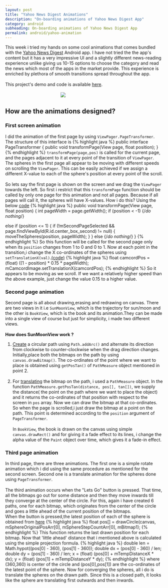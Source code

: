 ```yaml
---
layout: post
title: "Yahoo News Digest Animations"
description: "On-boarding animations of Yahoo News Digest App"
category: android
subheading: On-boarding animations of Yahoo News Digest App
permalink: android/yahoo-animation
---
```


This week i tried my hands on some cool animations that comes bundled with the [Yahoo News Digest](https://play.google.com/store/apps/details?id=com.yahoo.mobile.client.android.atom) Android app. I have not tried the  the app's content but it has a very impressive UI and a slightly different news-reading experience unlike giving us 10-15  options to choose the category and read the news which most of the apps in the market provide. This experience is enriched by plethora of smooth transitions spread throughout the app.
<br><br>
This project's demo and code is available [here](https://github.com/rahulrj/YahooNewsOnboarding).
<br><br>
&nbsp; &nbsp; &nbsp; &nbsp; &nbsp; &nbsp; &nbsp; &nbsp; &nbsp; &nbsp; &nbsp; &nbsp; &nbsp; &nbsp; &nbsp; &nbsp; &nbsp; &nbsp; &nbsp; &nbsp; &nbsp; &nbsp; &nbsp;![](https://github.com/rahulrj/YahooNewsOnboarding/blob/master/yahoo-news-demo.gif)

## How are the animations designed?

### First screen animation
I did the  animation of the first page by using `ViewPager.PageTransformer`. The structure of this interface is
{% highlight java %}
public interface PageTransformer {
    public void transformPage(View page, float position);
}
{% endhighlight %}
`transformPage(page,pos)` is called for the current page, and the pages adjacent to it at every point of the transition of `ViewPager`. The spheres in the first page all appear to be moving with different speeds on scrolling the `ViewPager`. This can be easily achieved if we assign a different X-value to each of the sphere's position at every point of the scroll.
<br><br>
So lets say the first page is shown on the screen and we drag the `ViewPager` towards the left. So first i restrict that this `transformPage` function should be called by only one page for this animation and not all pages. Because if all pages will call it, the spheres will have X-values. How i do this? Using the below [code](https://github.com/rahulrj/YahooNewsOnboarding/blob/master/app/src/main/java/onboarding/yahoo/com/yahoonewsonboarding/MainActivity.java#L276)
{% highlight java %}
public void transformPage(View page, float position) {
  int pageWidth = page.getWidth();
  if (position < -1) {/*do nothing*/}

  else if (position <= 1) {
      if (!mSecondPageSelected && page.findViewById(R.id.center_box_second) != null) {
              moveTheSpheres(position, pageWidth);
         }
  }
  else {/*do nothing*/}
}
{% endhighlight %}
So this function will be called for the second page only when its `position` changes from 1 to 0 and 0 to 1. Now at each point in the transition,i change the X co-ordinates of the spheres using `setTranslationX(val)`.[(code)](https://github.com/rahulrj/YahooNewsOnboarding/blob/master/app/src/main/java/onboarding/yahoo/com/yahoonewsonboarding/MainActivity.java#L300)
{% highlight java %}
float camcordPos = (float) ((1 - position) * 0.15 * pageWidth);
mCamcordImage.setTranslationX(camcordPos);
{% endhighlight %}
So it appears to be moving as we scroll. If we want a relatively higher speed than the above example, just change the value 0.15 to a higher value.

### Second page animation
Second page is all about drawing,erasing and redrawing on canvas. There are two views in it i.e `SunMoonView`, which is the trajectory for sun/moon and the other is `BookView`, which is the book and its animation.They can be made into a single view of course but just for simplicity, i made two different views.
<br><br>
**How does SunMoonView work ?**
<br>
1. [Create](https://github.com/rahulrj/YahooNewsOnboarding/blob/master/app/src/main/java/onboarding/yahoo/com/yahoonewsonboarding/SunMoonView.java#L91) a circular path using `Path.addArc()` and alternate its direction from clockwise to counter-clockwise when the drag direction changes. Initially,place both the bitmaps on the path by using `canvas.drawBitmap()`. The co-ordinates of the point where we want to place is obtained using `getPosTan()` of `PathMeasure` object mentioned in point 2.
<br><br>
2. For [translating](https://github.com/rahulrj/YahooNewsOnboarding/blob/master/app/src/main/java/onboarding/yahoo/com/yahoonewsonboarding/SunMoonView.java#L112) the bitmap on the path, i used a `PathMeasure` object. In the function `PathMeasure.getPosTan(distance, pos[], tan[])`, we supply the distance( the point on the path where we want to place the object) and it returns the co-ordinates of that position with respect to the screen in `pos` array. Now we can draw the bitmap at that co-ordinates. So when the page is scrolled,i just draw the bitmap at a point on the path. This point is determined according to the `position` argument of `PageTransformer`.
<br><br>
In `BookView`, the book is drawn on the canvas using simple `canvas.drawRect()` and for giving it a fade effect to its lines, i change the alpha value of the `Paint` object over time, which gives it a fade-in effect.

### Third page animation  
In third page, there are three animations. The first one is a simple rotate animation which i did using the same procedure as mentioned for the second screen. Second one is a translate animation for the spheres done using `PageTransformer`.
<br><br>
The third animation occurs when the "Lets Go" button is pressed. That time, all the bitmaps go out for some distance and then they move inwards till they converge at the center of the circle. For this, again i have created 6 paths, one for each bitmap, which originates from the center of the circle and goes a little ahead of the current position of the bitmaps.
<br>
When the button is pressed,the latest position of each of the sphere is obtained from [here](https://github.com/rahulrj/YahooNewsOnboarding/blob/master/app/src/main/java/onboarding/yahoo/com/yahoonewsonboarding/ThirdScreenView.java#L163)
{% highlight java %}
float pos[] = drawCircle(canvas, mSphereOriginalPosArr[0], mSphereStepCountArr[0], mBitmap1);
{% endhighlight %}
This function returns the last drawn position for each bitmap. Now that 'little ahead' distance that i mentioned above is calculated using the simple projection formula.
{% highlight java %}
double len = Math.hypot((pos[0] - 360), (pos[1] - 360));
double dx = (pos[0] - 360) / len;
double dy = (pos[1] - 360) / len;
x = (float) (pos[0] + mTempDistanceX * dx);
y = (float) (pos[1] + mTempDistanceY * dy);
{% endhighlight %}
where (360,360) is center of the circle and (pos[0],pos[1]) are the co-ordinates of the latest point of the sphere. Now for converging the spheres, all i do is translate the spheres on the drawn path. Since this is a closed path, it looks like the sphere are translating first outwards and then inwards.
